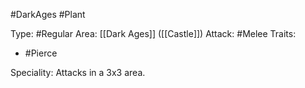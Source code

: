 #DarkAges #Plant 

Type: #Regular 
Area: [[Dark Ages]] ([[Castle]])
Attack: #Melee
Traits:
- #Pierce

Speciality: Attacks in a 3x3 area.